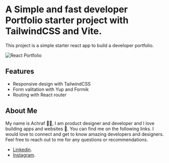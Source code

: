 # A Simple and fast developer Portfolio starter project with TailwindCSS and Vite.

This project is a simple starter react app to build a developer portfolio.

![React Portfolio](https://i.pinimg.com/originals/58/c3/30/58c330905a20af839f2ab21a97c125c9.jpg)

## Features

- Responsive design with TailwindCSS
- Form valitation with Yup and Formik
- Routing with React router

## About Me

My name is Achraf 👋😃, I am product designer and developer and I love building apps and websites 🚀. You can find me on the following links. I would love to connect and get to know amazing developers and designers. Feel free to reach out to me for any questions or recommendations.

- [Linkedin](https://www.linkedin.com/in/achraf-garai).
- [Instagram](https://www.instagram.com/achraf_garai).
